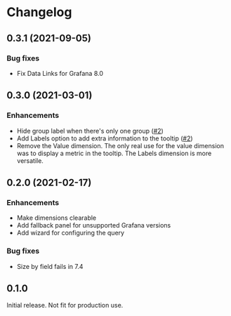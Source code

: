 # Changelog

## 0.3.1 (2021-09-05)

### Bug fixes

- Fix Data Links for Grafana 8.0

## 0.3.0 (2021-03-01)

### Enhancements

- Hide group label when there's only one group ([#2](https://github.com/marcusolsson/grafana-hexmap-panel/issues/2))
- Add Labels option to add extra information to the tooltip ([#2](https://github.com/marcusolsson/grafana-hexmap-panel/issues/2))
- Remove the Value dimension. The only real use for the value dimension was to display a metric in the tooltip. The Labels dimension is more versatile.

## 0.2.0 (2021-02-17)

### Enhancements

- Make dimensions clearable
- Add fallback panel for unsupported Grafana versions
- Add wizard for configuring the query

### Bug fixes

- Size by field fails in 7.4

## 0.1.0

Initial release. Not fit for production use.
